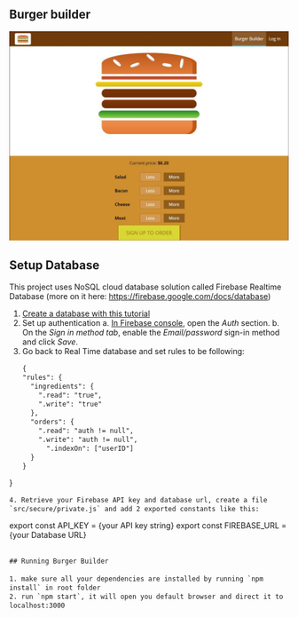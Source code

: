 ## Burger builder
![Screenshot](/images/screenshot.jpg)

## Setup Database
This project uses NoSQL cloud database solution called Firebase Realtime Database (more on it here: https://firebase.google.com/docs/database)

1. [Create a database with this tutorial](https://firebase.google.com/docs/database/rest/start)
2. Set up authentication
  a. [In Firebase console](https://console.firebase.google.com/), open the *Auth* section.
  b. On the *Sign in method tab*, enable the *Email/password* sign-in method and click *Save*.
3. Go back to Real Time database and set rules to be following:
    ```
    {
    "rules": {
      "ingredients": {
        ".read": "true",
        ".write": "true"
      },
      "orders": {
        ".read": "auth != null",
        ".write": "auth != null",
          ".indexOn": ["userID"]
      }
    }
  }
  ```
4. Retrieve your Firebase API key and database url, create a file `src/secure/private.js` and add 2 exported constants like this:
  ```
  export const API_KEY = {your API key string}
  export const FIREBASE_URL = {your Database URL}
  ```

## Running Burger Builder

1. make sure all your dependencies are installed by running `npm install` in root folder
2. run `npm start`, it will open you default browser and direct it to localhost:3000
